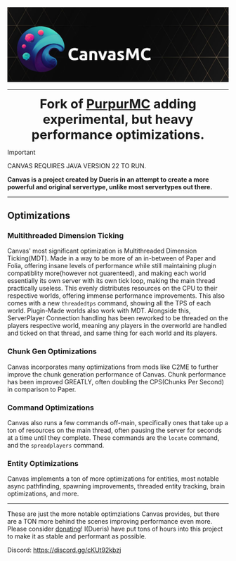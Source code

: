 <img src="readme_top.png">

---

<center><b style="font-size:29px">Fork of <a href="https://github.com/PurpurMC/Purpur">PurpurMC</a> adding experimental, but heavy performance optimizations.</b></center>
<p></p>

> [!IMPORTANT]
> CANVAS REQUIRES JAVA VERSION 22 TO RUN.

**Canvas is a project created by Dueris in an attempt to create a more powerful and original servertype, unlike most servertypes out there.**

---

## Optimizations
### Multithreaded Dimension Ticking
Canvas' most significant optimization is Multithreaded Dimension Ticking(MDT). Made in a way to be more of an in-between of Paper and Folia, offering
insane levels of performance while still maintaining plugin compatiblity more(however not guarenteed), and making each world essentially its own
server with its own tick loop, making the main thread practically useless. This evenly distributes resources on the CPU to their respective worlds, offering
immense performance improvements. This also comes with a new `threadedtps` command, showing all the TPS of each world. Plugin-Made worlds also work with
MDT.
Alongside this, ServerPlayer Connection handling has been reworked to be threaded on the players respective world, meaning any players in the overworld are
handled and ticked on that thread, and same thing for each world and its players.
### Chunk Gen Optimizations
Canvas incorporates many optimizations from mods like C2ME to further improve the chunk generation performance of Canvas. Chunk performance has been
improved GREATLY, often doubling the CPS(Chunks Per Second) in comparison to Paper.
### Command Optimizations
Canvas also runs a few commands off-main, specifically ones that take up a ton of resources on the main thread, often pausing the server for seconds
at a time until they complete. These commands are the `locate` command, and the `spreadplayers` command.
### Entity Optimizations
Canvas implements a ton of more optimizations for entities, most notable async pathfinding, spawning improvements, threaded entity tracking, brain optimizations, and more.

---
These are just the more notable optimziations Canvas provides, but there are a TON more behind the scenes improving performance even more.
Please consider <a href="https://ko-fi.com/dueris">donating</a>! I(Dueris) have put tons of hours into this project to make it as stable and performant as possible.

Discord: https://discord.gg/cKUt92kbzj
